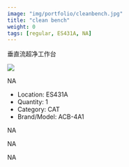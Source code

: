 ```yaml
---
image: "img/portfolio/cleanbench.jpg"
title: "clean bench"
weight: 0
tags: [regular, ES431A, NA]
---
```


垂直流超净工作台

<!--more-->

![]("../../img/portfolio/cleanbench.jpg")

NA
- Location: ES431A
- Quantity: 1
- Category: CAT
- Brand/Model: ACB-4A1

NA

NA

NA
